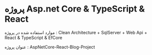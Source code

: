<h1>پروژه  Asp.net Core & TypeScript & React </h1>
<p>موارد استفاده شده در پروژه :  Clean Architecture + SqlServer + Web Api + React & TypeScript & EfCore</p>
<p>عنوان پروژه : AspNetCore-React-Blog-Project </p>

